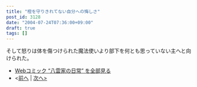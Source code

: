 ```yaml
---
title: "橙を守りきれてない自分への悔しさ"
post_id: 3128
date: "2004-07-24T07:36:00+09:00"
draft: true
tags: []
---
```


そして怒りは体を傷つけられた魔法使いより部下を何とも思っていない主へと向けられた。

* [Webコミック “八雲家の日常” を全部見る](https://danmaq.com/tag/yakumo-family?order=ASC)
* <[前へ](https://danmaq.com/3127) | [次へ>](https://danmaq.com/3129)
